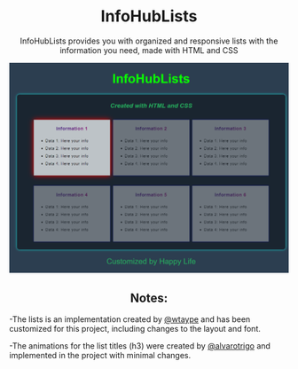 <h1 align="center">InfoHubLists</h1>
<p align="center">InfoHubLists provides you with organized and responsive lists with the information you need, made with HTML and CSS</p>

<div align="center">
   <img src="/InfoHubLists.png" alt="template">
</div>

<h2 align="center">Notes: </h2>
<p>-The lists is an implementation created by <a href="https://codepen.io/wtaype">@wtaype</a> and has been customized for this project, including changes to the layout and font.</p>
<p>-The animations for the list titles (h3) were created by <a href="https://codepen.io/alvarotrigo">@alvarotrigo</a> and implemented in the project with minimal changes.</p>
